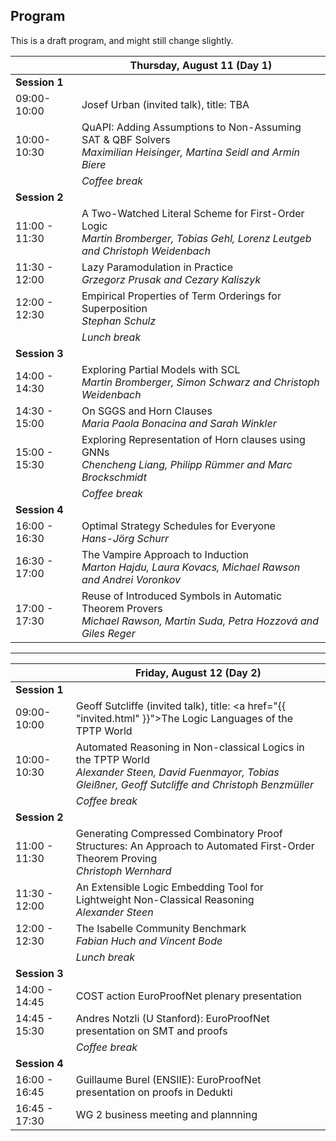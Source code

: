## Program

This is a draft program, and might still change slightly.


|                | **Thursday, August 11 (Day 1)**                          |
|----------------|----------------------------------------------------------|
| **Session 1**  |                                                          |
| 09:00-10:00    | Josef Urban (invited talk), title: TBA                                  |
| 10:00-10:30    | QuAPI: Adding Assumptions to Non-Assuming SAT & QBF Solvers  <br> _Maximilian Heisinger, Martina Seidl and Armin Biere_   |
|                | _Coffee break_                                           |
| **Session 2**  |                                                          |
| 11:00 - 11:30  | A Two-Watched Literal Scheme for First-Order Logic <br> _Martin Bromberger, Tobias Gehl, Lorenz Leutgeb and Christoph Weidenbach_       |
| 11:30 - 12:00  | Lazy Paramodulation in Practice  <br> _Grzegorz Prusak and Cezary Kaliszyk_                        |
| 12:00 - 12:30  | Empirical Properties of Term Orderings for Superposition <br> _Stephan Schulz_ |
|                | _Lunch break_                                            |
| **Session 3**  |                                                          |
| 14:00 - 14:30  | Exploring Partial Models with SCL <br> _Martin Bromberger, Simon Schwarz and Christoph Weidenbach_                       |
| 14:30 - 15:00  | On SGGS and Horn Clauses <br> _Maria Paola Bonacina and Sarah Winkler_                                 |
| 15:00 - 15:30  | Exploring Representation of Horn clauses using GNNs  <br> _Chencheng Liang, Philipp Rümmer and Marc Brockschmidt_    |
|                | _Coffee break_                                           |
| **Session 4**  |                                                          |
| 16:00 - 16:30  | Optimal Strategy Schedules for Everyone  <br> _Hans-Jörg Schurr_                |
| 16:30 - 17:00  | The Vampire Approach to Induction <br> _Marton Hajdu, Laura Kovacs, Michael Rawson and Andrei Voronkov_                     |
| 17:00 - 17:30  | Reuse of Introduced Symbols in Automatic Theorem Provers <br> _Michael Rawson, Martin Suda, Petra Hozzová and Giles Reger_ |

<hr>

|               | **Friday, August 12 (Day 2)**                                                                            |
|---------------|----------------------------------------------------------------------------------------------------------|
| **Session 1** |                                                                                                          |
| 09:00-10:00   | Geoff Sutcliffe (invited talk), title: <a href="{{ "invited.html" }}">The Logic Languages of the TPTP World</a>              |
| 10:00-10:30   | Automated Reasoning in Non-classical Logics in the TPTP World     <br> _Alexander Steen, David Fuenmayor, Tobias Gleißner, Geoff Sutcliffe and Christoph Benzmüller_ |
|               | _Coffee break_                                                                                           |
| **Session 2** |                                                                                                          |
| 11:00 - 11:30 | Generating Compressed Combinatory Proof Structures: An Approach to Automated First-Order Theorem Proving <br> _Christoph Wernhard_ |
| 11:30 - 12:00 | An Extensible Logic Embedding Tool for Lightweight Non-Classical Reasoning  <br> _Alexander Steen_       |
| 12:00 - 12:30 | The Isabelle Community Benchmark <br> _Fabian Huch and Vincent Bode_                                     |
|               | _Lunch break_                                                                                            |
| **Session 3** |                                                                                                          |
| 14:00 - 14:45 | COST action EuroProofNet plenary presentation                                                            |
| 14:45 - 15:30 | Andres Notzli (U Stanford): EuroProofNet presentation on SMT and proofs                                  |
|               | _Coffee break_                                                                                           |
| **Session 4** |                                                                                                          |
| 16:00 - 16:45 | Guillaume Burel (ENSIIE): EuroProofNet presentation on proofs in Dedukti                                 |
| 16:45 - 17:30 | WG 2 business meeting and plannning                                                                      |

